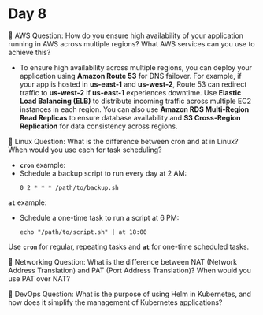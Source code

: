 # Day 8

🔸 AWS Question:
How do you ensure high availability of your application running in AWS across multiple regions? What AWS services can you use to achieve this?
- To ensure high availability across multiple regions, you can deploy your application using **Amazon Route 53** for DNS failover. For example, if your app is hosted in **us-east-1** and **us-west-2**, Route 53 can redirect traffic to **us-west-2** if **us-east-1** experiences downtime. Use **Elastic Load Balancing (ELB)** to distribute incoming traffic across multiple EC2 instances in each region. You can also use **Amazon RDS Multi-Region Read Replicas** to ensure database availability and **S3 Cross-Region Replication** for data consistency across regions.

🔸 Linux Question:
What is the difference between cron and at in Linux? When would you use each for task scheduling?
- **`cron`** example:
- Schedule a backup script to run every day at 2 AM:
  ```
  0 2 * * * /path/to/backup.sh
  ```

**`at`** example:
- Schedule a one-time task to run a script at 6 PM:
  ```
  echo "/path/to/script.sh" | at 18:00
  ```
Use **`cron`** for regular, repeating tasks and **`at`** for one-time scheduled tasks.


🔸 Networking Question:
What is the difference between NAT (Network Address Translation) and PAT (Port Address Translation)? When would you use PAT over NAT?

🔸 DevOps Question:
What is the purpose of using Helm in Kubernetes, and how does it simplify the management of Kubernetes applications?


